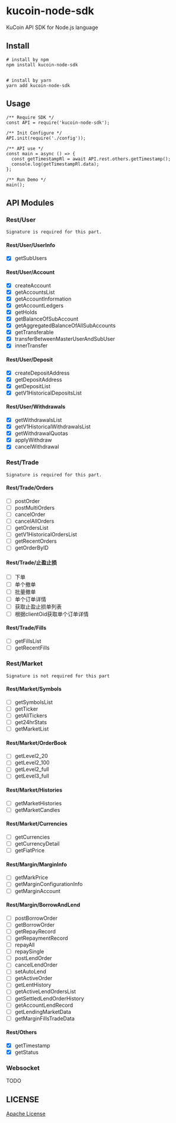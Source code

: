 # kucoin-node-sdk
KuCoin API SDK for Node.js language


## Install
```
# install by npm
npm install kucoin-node-sdk


# install by yarn
yarn add kucoin-node-sdk
```


## Usage

```
/** Require SDK */
const API = require('kucoin-node-sdk');

/** Init Configure */
API.init(require('./config'));

/** API use */
const main = async () => {
  const getTimestampRl = await API.rest.others.getTimestamp();
  console.log(getTimestampRl.data);
};

/** Run Demo */
main();
```

## API Modules

### Rest/User
```
Signature is required for this part.
```

#### Rest/User/UserInfo
- [x] getSubUsers
#### Rest/User/Account
- [x] createAccount
- [x] getAccountsList
- [x] getAccountInformation
- [x] getAccountLedgers
- [x] getHolds
- [x] getBalanceOfSubAccount
- [x] getAggregatedBalanceOfAllSubAccounts
- [x] getTransferable
- [x] transferBetweenMasterUserAndSubUser
- [x] innerTransfer
#### Rest/User/Deposit
- [x] createDepositAddress
- [x] getDepositAddress
- [x] getDepositList
- [x] getV1HistoricalDepositsList
#### Rest/User/Withdrawals
- [x] getWithdrawalsList
- [x] getV1HistoricalWithdrawalsList
- [x] getWithdrawalQuotas
- [x] applyWithdraw
- [x] cancelWithdrawal

### Rest/Trade
```
Signature is required for this part.
```

#### Rest/Trade/Orders
- [ ] postOrder
- [ ] postMultiOrders
- [ ] cancelOrder
- [ ] cancelAllOrders
- [ ] getOrdersList
- [ ] getV1HistoricalOrdersList
- [ ] getRecentOrders
- [ ] getOrderByID
#### Rest/Trade/止盈止损
- [ ] 下单
- [ ] 单个撤单
- [ ] 批量撤单
- [ ] 单个订单详情
- [ ] 获取止盈止损单列表
- [ ] 根据clientOid获取单个订单详情
#### Rest/Trade/Fills
- [ ] getFillsList
- [ ] getRecentFills

### Rest/Market
```
Signature is not required for this part
```
#### Rest/Market/Symbols
- [ ] getSymbolsList
- [ ] getTicker
- [ ] getAllTickers
- [ ] get24hrStats
- [ ] getMarketList
#### Rest/Market/OrderBook
- [ ] getLevel2_20
- [ ] getLevel2_100
- [ ] getLevel2_full
- [ ] getLevel3_full
#### Rest/Market/Histories
- [ ] getMarketHistories
- [ ] getMarketCandles
#### Rest/Market/Currencies
- [ ] getCurrencies
- [ ] getCurrencyDetail
- [ ] getFiatPrice
#### Rest/Margin/MarginInfo
- [ ] getMarkPrice
- [ ] getMarginConfigurationInfo
- [ ] getMarginAccount
#### Rest/Margin/BorrowAndLend
- [ ] postBorrowOrder
- [ ] getBorrowOrder
- [ ] getRepayRecord
- [ ] getRepaymentRecord
- [ ] repayAll
- [ ] repaySingle
- [ ] postLendOrder
- [ ] cancelLendOrder
- [ ] setAutoLend
- [ ] getActiveOrder
- [ ] getLentHistory
- [ ] getActiveLendOrdersList
- [ ] getSettledLendOrderHistory
- [ ] getAccountLendRecord
- [ ] getLendingMarketData
- [ ] getMarginFillsTradeData

#### Rest/Others
- [x] getTimestamp
- [x] getStatus

### Websocket
TODO

## LICENSE

[Apache License](LICENSE)

